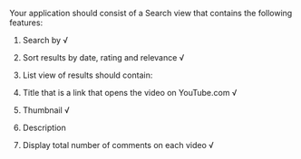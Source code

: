 Your application should consist of a Search view that contains the following features:

1. Search by √

2. Sort results by date, rating and relevance √

3. List view of results should contain:

4. Title that is a link that opens the video on YouTube.com √

5. Thumbnail √

6. Description

7. Display total number of comments on each video √
